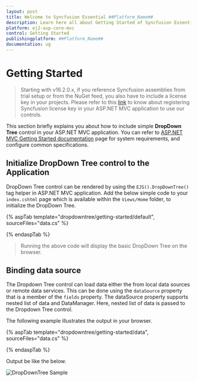```yaml
---
layout: post
title: Welcome to Syncfusion Essential ##Platform_Name##
description: Learn here all about Getting Started of Syncfusion Essential ##Platform_Name## widgets based on HTML5 and jQuery.
platform: ej2-asp-core-mvc
control: Getting Started
publishingplatform: ##Platform_Name##
documentation: ug
---
```



# Getting Started

> Starting with v16.2.0.x, if you reference Syncfusion assemblies from trial setup or from the NuGet feed, you also have to include a license key in your projects. Please refer to this [link](https://help.syncfusion.com/common/essential-studio/licensing/license-key) to know about registering Syncfusion license key in your ASP.NET MVC application to use our controls.

This section briefly explains you about how to include simple **DropDown Tree** control in your ASP.NET MVC application. You can refer to [ASP.NET MVC Getting Started documentation](../getting-started/) page for system requirements, and configure common specifications.

## Initialize DropDown Tree control to the Application

DropDown Tree control can be rendered by using the `EJS().DropDownTree()` tag helper in ASP.NET MVC application. Add the below simple code to your `index.cshtml` page which is available within the `Views/Home` folder, to initialize the DropDown Tree.

{% aspTab template="dropdowntree/getting-started/default", sourceFiles="data.cs" %}

{% endaspTab %}

> Running the above code will display the basic DropDown Tree  on the browser.

## Binding data source

The Dropdown Tree control can load data either the from local data sources or remote data services. This can be done using the `dataSource` property that is a member of the `fields` property. The dataSource property supports nested list of data and DataManager. Here, nested list of data is passed to the Dropdown Tree control.

The following example illustrates the output in your browser.

{% aspTab template="dropdowntree/getting-started/data", sourceFiles="data.cs" %}

{% endaspTab %}

Output be like the below.

![DropDownTree Sample](./images/getting-started.PNG)
